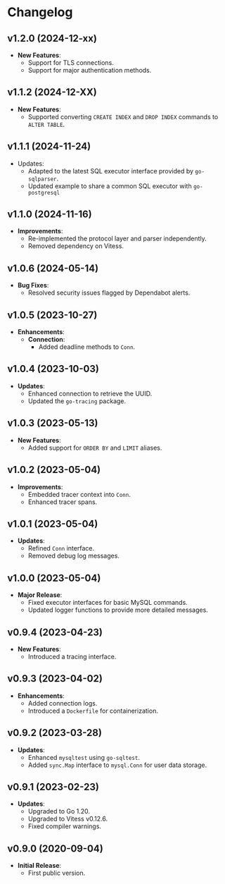# Changelog

## v1.2.0 (2024-12-xx)
- **New Features**:
  - Support for TLS connections.
  - Support for major authentication methods.

## v1.1.2 (2024-12-XX)
- **New Features**:
  - Supported converting `CREATE INDEX` and `DROP INDEX` commands to `ALTER TABLE`.

## v1.1.1 (2024-11-24)
- Updates:
  - Adapted to the latest SQL executor interface provided by `go-sqlparser`.
  - Updated example to share a common SQL executor with `go-postgresql`

## v1.1.0 (2024-11-16)
- **Improvements**:
  - Re-implemented the protocol layer and parser independently.
  - Removed dependency on Vitess.

## v1.0.6 (2024-05-14)
- **Bug Fixes**:
  - Resolved security issues flagged by Dependabot alerts.

## v1.0.5 (2023-10-27)
- **Enhancements**:
  - **Connection**:
    - Added deadline methods to `Conn`.

## v1.0.4 (2023-10-03)
- **Updates**:
  - Enhanced connection to retrieve the UUID.
  - Updated the `go-tracing` package.

## v1.0.3 (2023-05-13)
- **New Features**:
  - Added support for `ORDER BY` and `LIMIT` aliases.

## v1.0.2 (2023-05-04)
- **Improvements**:
  - Embedded tracer context into `Conn`.
  - Enhanced tracer spans.

## v1.0.1 (2023-05-04)
- **Updates**:
  - Refined `Conn` interface.
  - Removed debug log messages.

## v1.0.0 (2023-05-04)
- **Major Release**:
  - Fixed executor interfaces for basic MySQL commands.
  - Updated logger functions to provide more detailed messages.

## v0.9.4 (2023-04-23)
- **New Features**:
  - Introduced a tracing interface.

## v0.9.3 (2023-04-02)
- **Enhancements**:
  - Added connection logs.
  - Introduced a `Dockerfile` for containerization.

## v0.9.2 (2023-03-28)
- **Updates**:
  - Enhanced `mysqltest` using `go-sqltest`.
  - Added `sync.Map` interface to `mysql.Conn` for user data storage.

## v0.9.1 (2023-02-23)
- **Updates**:
  - Upgraded to Go 1.20.
  - Upgraded to Vitess v0.12.6.
  - Fixed compiler warnings.

## v0.9.0 (2020-09-04)
- **Initial Release**:
  - First public version.
